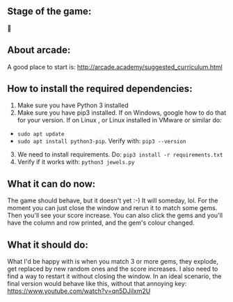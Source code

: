 ## Stage of the game:
🐣

## About arcade:

A good place to start is: http://arcade.academy/suggested_curriculum.html

## How to install the required dependencies:


1. Make sure you have Python 3 installed
2. Make sure you have pip3 installed. If on Windows, google how to do that for your version.
If on Linux , or Linux installed in VMware or similar do:

* `sudo apt update`
* `sudo apt install python3-pip`. Verify with: `pip3 --version`

3. We need to install requirements. 
Do: 
`pip3 install -r requirements.txt`
4. Verify if it works with: `python3 jewels.py` 

## What it can do now:

The game should behave, but it doesn't yet :-)
It will someday, lol.
For the moment you can just close the window and rerun it to match some gems. 
Then you'll see your score increase. 
You can also click the gems and you'll have the column and row printed, and the gem's colour changed.

## What it should do:

What I'd be happy with is when you match 3 or more gems, they explode, get replaced by new random ones and the score increases. I also need to find a way to restart it without closing the window.
In an ideal scenario, the final version would behave like this, without that annoying key:
https://www.youtube.com/watch?v=qn5DJilxm2U
